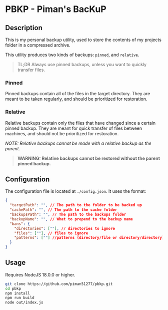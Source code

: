 # PBKP - Piman's BacKuP

## Description

This is my personal backup utility, used to store the contents of my projects folder in a compressed archive.

This utility produces two kinds of backups: `pinned`, and `relative`.

> TL;DR Always use pinned backups, unless you want to quickly transfer files.

### Pinned

Pinned backups contain all of the files in the target directory. They are meant to be taken regularly, and should be prioritized for restoration.

### Relative

Relative backups contain only the files that have changed since a certain pinned backup. They are meant for quick transfer of files between machines, and should not be prioritized for restoration.

*NOTE: Relative backups cannot be made with a relative backup as the parent.*

> **WARNING: Relative backups cannot be restored without the parent pinned backup.**

## Configuration

The configuration file is located at `./config.json`. It uses the format:

```json
{
  "targetPath": "", // The path to the folder to be backed up
  "cachePath": "", // The path to the cache folder
  "backupsPath": "", // The path to the backups folder
  "backupName": "", // What to prepend to the backup name
  "bans": {
    "directories": [""], // directories to ignore
    "files": [""], // files to ignore
    "patterns": [""] //patterns (directory/file or directory/directory) to ignore
  }
}
```

## Usage

Requires NodeJS 18.0.0 or higher.

```bash
git clone https://github.com/piman51277/pbkp.git
cd pbkp
npm install
npm run build
node out/index.js
```

